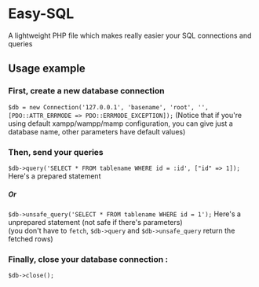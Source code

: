 # Easy-SQL
A lightweight PHP file which makes really easier your SQL connections and queries

## Usage example 

### First, create a new database connection
  `$db = new Connection('127.0.0.1', 'basename', 'root', '', [PDO::ATTR_ERRMODE => PDO::ERRMODE_EXCEPTION]);`
  (Notice that if you're using default xampp/wampp/mamp configuration, you can give just a database name, other parameters have default values)

### Then, send your queries
  `$db->query('SELECT * FROM tablename WHERE id = :id', ["id" => 1]);` Here's a prepared statement
  ##### Or
  `$db->unsafe_query('SELECT * FROM tablename WHERE id = 1');` Here's a unprepared statement (not safe if there's parameters)
  <br/>
  (you don't have to `fetch`, `$db->query` and `$db->unsafe_query` return the fetched rows)
  
### Finally, close your database connection : 
  `$db->close();`
